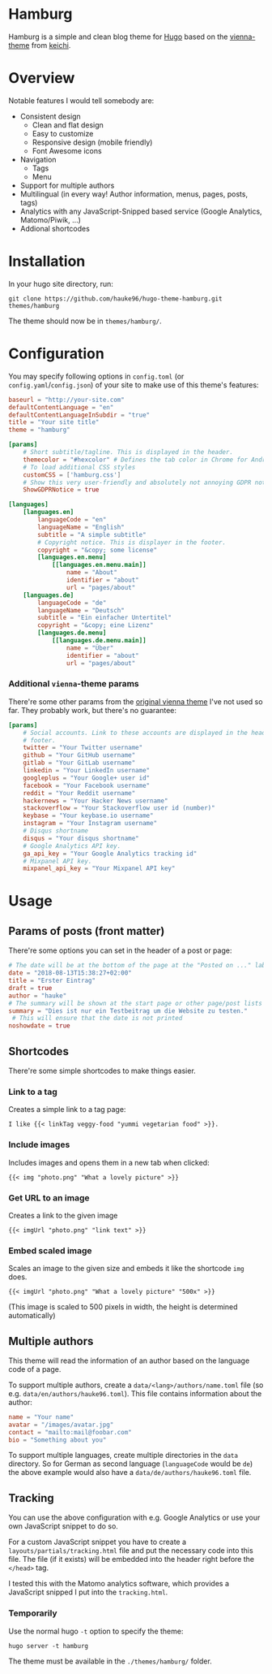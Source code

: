 # Hamburg

Hamburg is a simple and clean blog theme for [Hugo](http://gohugo.io/) based on the [vienna-theme](https://github.com/keichi/vienna) from [keichi](https://github.com/keichi).

# Overview

Notable features I would tell somebody are:

- Consistent design
	- Clean and flat design
	- Easy to customize
	- Responsive design (mobile friendly)
	- Font Awesome icons
- Navigation
	- Tags
	- Menu
- Support for multiple authors
- Multilingual (in every way! Author information, menus, pages, posts, tags)
- Analytics with any JavaScript-Snipped based service (Google Analytics, Matomo/Piwik, ...)
- Addional shortcodes

# Installation

In your hugo site directory, run:

`git clone https://github.com/hauke96/hugo-theme-hamburg.git themes/hamburg`

The theme should now be in `themes/hamburg/`.

# Configuration

You may specify following options in `config.toml` (or `config.yaml`/`config.json`) of your site to make use of this theme's features:

```toml
baseurl = "http://your-site.com"
defaultContentLanguage = "en"
defaultContentLanguageInSubdir = "true"
title = "Your site title"
theme = "hamburg"

[params]
    # Short subtitle/tagline. This is displayed in the header.
    themecolor = "#hexcolor" # Defines the tab color in Chrome for Android.
    # To load additional CSS styles
    customCSS = ['hamburg.css']
    # Show this very user-friendly and absolutely not annoying GDPR notice at the bottom of the page
    ShowGDPRNotice = true

[languages]
    [languages.en]
        languageCode = "en"
        languageName = "English"
        subtitle = "A simple subtitle"
        # Copyright notice. This is displayer in the footer.
        copyright = "&copy; some license"
        [languages.en.menu]
            [[languages.en.menu.main]]
                name = "About"
                identifier = "about"
                url = "pages/about"
    [languages.de]
        languageCode = "de"
        languageName = "Deutsch"
        subtitle = "Ein einfacher Untertitel"
        copyright = "&copy; eine Lizenz"
        [languages.de.menu]
            [[languages.de.menu.main]]
                name = "Über"
                identifier = "about"
                url = "pages/about"
```

### Additional `vienna`-theme params
There're some other params from the [original vienna theme](https://github.com/keichi/vienna) I've not used so far. They probably work, but there's no guarantee:
```toml
[params]
    # Social accounts. Link to these accounts are displayed in the header and
    # footer.
    twitter = "Your Twitter username"
    github = "Your GitHub username"
    gitlab = "Your GitLab username"
    linkedin = "Your LinkedIn username"
    googleplus = "Your Google+ user id"
    facebook = "Your Facebook username"
    reddit = "Your Reddit username"
    hackernews = "Your Hacker News username"
    stackoverflow = "Your Stackoverflow user id (number)"
    keybase = "Your keybase.io username"
    instagram = "Your Instagram username"
    # Disqus shortname
    disqus = "Your disqus shortname"
    # Google Analytics API key.
    ga_api_key = "Your Google Analytics tracking id"
    # Mixpanel API key.
    mixpanel_api_key = "Your Mixpanel API key"
```

# Usage

## Params of posts (front matter)
There're some options you can set in the header of a post or page:

```toml
# The date will be at the bottom of the page at the "Posted on ..." label
date = "2018-08-13T15:38:27+02:00"
title = "Erster Eintrag"
draft = true
author = "hauke"
# The summary will be shown at the start page or other page/post lists
summary = "Dies ist nur ein Testbeitrag um die Website zu testen."
 # This will ensure that the date is not printed
noshowdate = true
```

## Shortcodes
There're some simple shortcodes to make things easier.

### Link to a tag
Creates a simple link to a tag page:
```
I like {{< linkTag veggy-food "yummi vegetarian food" >}}.
```

### Include images
Includes images and opens them in a new tab when clicked:
```
{{< img "photo.png" "What a lovely picture" >}}
```

### Get URL to an image
Creates a link to the given image
```
{{< imgUrl "photo.png" "link text" >}}
```

### Embed scaled image
Scales an image to the given size and embeds it like the shortcode `img` does.
```
{{< imgUrl "photo.png" "What a lovely picture" "500x" >}}
```
(This image is scaled to 500 pixels in width, the height is determined automatically)

## Multiple authors
This theme will read the information of an author based on the language code of a page.

To support multiple authors, create a `data/<lang>/authors/name.toml` file (so e.g. `data/en/authors/hauke96.toml`). This file contains information about the author:

```toml
name = "Your name"
avatar = "/images/avatar.jpg"
contact = "mailto:mail@foobar.com"
bio = "Something about you"
```

To support multiple languages, create multiple directories in the `data` directory. So for German as second language (`languageCode` would be `de`) the above example would also have a `data/de/authors/hauke96.toml` file.

## Tracking
You can use the above configuration with e.g. Google Analytics or use your own JavaScript snippet to do so.

For a custom JavaScript snippet you have to create a `layouts/partials/tracking.html` file and put the necessary code into this file. The file (if it exists) will be embedded into the header right before the `</head>` tag.

I tested this with the Matomo analytics software, which provides a JavaScript snipped I put into the `tracking.html`.

### Temporarily
Use the normal hugo `-t` option to specify the theme:

`hugo server -t hamburg`

The theme must be available in the `./themes/hamburg/` folder.
